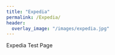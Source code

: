 ```yaml
---
title: "Expedia"
permalink: /Expedia/
header:
  overlay_image: "/images/expedia.jpg"
---
```

Expedia Test Page

